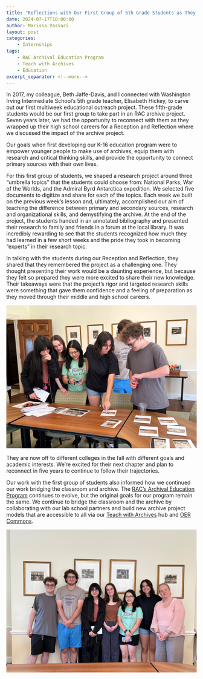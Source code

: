 ```yaml
--- 
title: "Reflections with Our First Group of 5th Grade Students as They Graduate"
date: 2024-07-17T10:00:00 
author: Marissa Vassari
layout: post 
categories: 
    - Internships 
tags: 
    - RAC Archival Education Program
    - Teach with Archives 
    - Education  
excerpt_separator: <!--more--> 
--- 
```


In 2017, my colleague, Beth Jaffe-Davis, and I connected with Washington Irving Intermediate School’s 5th grade teacher, Elisabeth Hickey, to carve out our first multiweek educational outreach project. These fifth-grade students would be our first group to take part in an RAC archive project. Seven years later, we had the opportunity to reconnect with them as they wrapped up their high school careers for a Reception and Reflection where we discussed the impact of the archive project. 
 
 <!--more--> 
 
Our goals when first developing our K-16 education program were to empower younger people to make use of archives, equip them with research and critical thinking skills, and provide the opportunity to connect primary sources with their own lives.

For this first group of students, we shaped a research project around three “umbrella topics” that the students could choose from: National Parks, War of the Worlds, and the Admiral Byrd Antarctica expedition. We selected five documents to digitize and share for each of the topics. Each week we built on the previous week’s lesson and, ultimately, accomplished our aim of teaching the difference between primary and secondary sources, research and organizational skills, and demystifying the archive. At the end of the project, the students handed in an annotated bibliography and presented their research to family and friends in a forum at the local library. It was incredibly rewarding to see that the students recognized how much they had learned in a few short weeks and the pride they took in becoming “experts” in their research topic.

In talking with the students during our Reception and Reflection, they shared that they remembered the project as a challenging one. They thought presenting their work would be a daunting experience, but because they felt so prepared they were more excited to share their new knowledge. Their takeaways were that the project’s rigor and targeted research skills were something that gave them confidence and a feeling of preparation as they moved through their middle and high school careers.

![students looking at photos from when they were part of the 5th grade archive project in 2017](assets/img/2024/07/wi-reception-1.jpg)

They are now off to different colleges in the fall with different goals and academic interests. We’re excited for their next chapter and plan to reconnect in five years to continue to follow their trajectories. 

Our work with the first group of students also informed how we continued our work bridging the classroom and archive. The [RAC’s Archival Education Program](https://docs.rockarch.org/Archival-Education-Strategy-Document) continues to evolve, but the original goals for our program remain the same. We continue to bridge the classroom and the archive by collaborating with our lab school partners and build new archive project models that are accessible to all via our [Teach with Archives](https://resource.rockarch.org/teach-with-archives/) hub and [OER Commons](https://oercommons.org/groups/archival-education/4012/).

![Group photo, June 2024](assets/img/2024/07/wi-reception-2.jpg)
